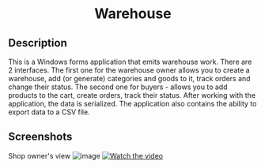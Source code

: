 <h1 align="center">Warehouse</h1>
<h2 align="center">

## Description


<p align="center">

This is a Windows forms application that emits warehouse work. There are 2 interfaces. The first one for the warehouse owner allows you to create a warehouse, add (or generate) categories and goods to it, track orders and change their status. The second one for buyers - allows you to add products to the cart, create orders, track their status. After working with the application, the data is serialized. The application also contains the ability to export data to a CSV file.

## Screenshots
Shop owner's view
![image](https://user-images.githubusercontent.com/71149930/138454791-6b4173a4-11d2-486e-a1e4-7fb2abb0b383.png)
  [![Watch the video](https://user-images.githubusercontent.com/71149930/138455094-093199d9-2081-48fa-a2fd-844f49cab007.png)](https://www.youtube.com/watch?v=Ms8YZoFlWQw)
